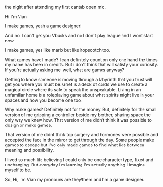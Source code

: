 
the night after attending my first cantab open mic.

Hi I'm Vian

I make games, yeah a game designer!

And no, I can't get you Vbucks and no I don't play league and I wont start now.

I make games, yes like mario but like hopscotch too.

What games have I made? I can definitely count on only one hand the times my name has been in credits. But i don't think that will satisfy your curiosity. If you're actually asking me, well, what are games anyway?

Getting to know someone is moving through a labyrinth that you trust will get you where you must be. Grief is a deck of cards we use to create a magical circle where its safe to speak the unspeakable. Living in an unfamiliar home is a roleplaying game about what spirits might live in your spaces and how you become one too.

Why make games? Definitely not for the money. But, definitely for the small version of me gripping a controller beside my brother, sharing space the only way we knew how. That version of me didn't think it was possible to design or make games. 

That version of me didnt think top surgery and hormones were possible and accepted the face in the mirror to get through the day. Some people make games to escape but i've only made games to find what lies between meaning and possibility.

I lived so much life believing I could only be one character type, fixed and unchanging. But everyday I'm learning I'm actually anything I imagine myself to be.

So, Hi, I'm Vian my pronouns are they/them and I'm a game designer.
